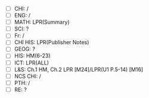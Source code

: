 - [ ] CHI: /
- [ ] ENG: /
- [ ] MATH: LPR(Summary)
- [ ] SCI: ?
- [ ] Fr: / 
- [ ] CHI HIS: LPR(Publisher Notes)
- [ ] GEOG: ?
- [ ] HIS: HM(6-23)
- [ ] ICT: LPR(ALL)
- [ ] L&S: Ch.1 HM, Ch.2 LPR [M24]/LPR(U1 P.5-14) [M16]
- [ ] NCS CHI: /
- [ ] PTH: /
- [ ] RE: ?